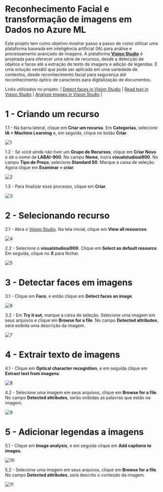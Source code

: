 # Reconhecimento Facial e transformação de imagens em Dados no Azure ML

Este projeto tem como objetivo mostrar passo a passo de como utilizar uma plataforma baseada em inteligência artificial (IA) para análise e processamento avançado de imagens. A plataforma [**Vision Studio**](https://portal.vision.cognitive.azure.com/gallery/featured) é projetada para oferecer uma série de recursos, desde a detecção de objetos e faces até a extração de texto de imagens e adição de legendas. É uma solução versátil que pode ser aplicada em uma variedade de contextos, desde reconhecimento facial para segurança até reconhecimento óptico de caracteres para digitalização de documentos.

Links utilizados no projeto: | [Detect faces in Vision Studio](https://microsoftlearning.github.io/mslearn-ai-fundamentals/Instructions/Labs/04-face.html) | [Read text in Vision Studio](https://microsoftlearning.github.io/mslearn-ai-fundamentals/Instructions/Labs/05-ocr.html) | [Analyze images in Vision Studio](https://microsoftlearning.github.io/mslearn-ai-fundamentals/Instructions/Labs/03-image-analysis.html) |


# 1 - Criando um recurso 

1.1 - Na barra lateral, clique em **Criar um recurso**. Em **Categorias**, selecione **IA + Machine Learning** e, em seguida, clique no botão **Criar**.

![1](https://github.com/GustavoBCode/Reconhecimento-Facial-e-transformacao-de-imagens-em-Dados-no-Azure-ML/assets/146696103/be1d3df1-d966-464a-8bfb-88bbc9b8ccb9)


1.2 - Se você ainda não tiver um **Grupo de Recursos**, clique em **Criar Novo** e dê o nome de **LABAI-900**. No campo **Nome**, insira **visualstudioai900**. No campo **Tipo de Preço**, selecione **Standard S0**. Marque a caixa de seleção. Agora clique em **Examinar + criar**.

![2](https://github.com/GustavoBCode/Reconhecimento-Facial-e-transformacao-de-imagens-em-Dados-no-Azure-ML/assets/146696103/2c47b426-5e46-4805-a89e-4e572322f54f)

1.3 - Para finalizar esse processo, clique em **Criar**.

![3](https://github.com/GustavoBCode/Reconhecimento-Facial-e-transformacao-de-imagens-em-Dados-no-Azure-ML/assets/146696103/ca56845d-001d-4eaa-8c30-9553c6d8ebc0)

# 2 - Selecionando recurso

2.1 - Abra o [Vision Studio](https://portal.vision.cognitive.azure.com/gallery/featured). Na tela inicial, clique em **View all resources**.

![4](https://github.com/GustavoBCode/Reconhecimento-Facial-e-transformacao-de-imagens-em-Dados-no-Azure-ML/assets/146696103/38a337fb-7e2d-435b-a839-edeff0ca1698)

2.2 - Selecione o **visualstudioai900**. Clique em **Select as default resource**. Em seguida, clique no **X** para fechar.

![5](https://github.com/GustavoBCode/Reconhecimento-Facial-e-transformacao-de-imagens-em-Dados-no-Azure-ML/assets/146696103/e73cb837-eab1-4131-ad2f-e01bd0dd88a8)

# 3 - Detectar faces em imagens

3.1 - Clique em **Face**, e então clique em **Detect faces an image**.

![6](https://github.com/GustavoBCode/Reconhecimento-Facial-e-transformacao-de-imagens-em-Dados-no-Azure-ML/assets/146696103/cf33bec8-167c-4f74-bb67-13b178aa6c85)

3.2 - Em **Try it out**, marque a caixa de seleção. Selecione uma imagem em seus arquivos e clique em **Browse for a file**. No campo **Detected attributes**, será exibida uma descrição da imagem.

![7](https://github.com/GustavoBCode/Reconhecimento-Facial-e-transformacao-de-imagens-em-Dados-no-Azure-ML/assets/146696103/a8604267-02ff-42e5-a118-fdfa99260aaf)

# 4 - Extrair texto de imagens

4.1 - Clique em **Optical character recognition**, e em seguida clique em **Extract text from imagens**.

![8](https://github.com/GustavoBCode/Reconhecimento-Facial-e-transformacao-de-imagens-em-Dados-no-Azure-ML/assets/146696103/449d8ca5-18ce-4dac-aaf3-529d4566cb3a)

4.2 - Selecione uma imagem em seus arquivos, clique em **Browse for a file**. No campo **Detected attributes**, serão exibidas as palavras que estão na imagem.

![9](https://github.com/GustavoBCode/Reconhecimento-Facial-e-transformacao-de-imagens-em-Dados-no-Azure-ML/assets/146696103/8163cfb5-143a-452b-bb4a-29a55e72d442)

# 5 - Adicionar legendas a imagens

5.1 - Clique em **Image analysis**, e em seguida clique em **Add captions to images**.

![10](https://github.com/GustavoBCode/Reconhecimento-Facial-e-transformacao-de-imagens-em-Dados-no-Azure-ML/assets/146696103/2dcebcec-e578-425d-ae82-ac91c73d18f6)

5.2 - Selecione uma imagem em seus arquivos, clique em **Browse for a file**. No campo **Detected attributes**, será descrito o conteúdo da imagem.

![11](https://github.com/GustavoBCode/Reconhecimento-Facial-e-transformacao-de-imagens-em-Dados-no-Azure-ML/assets/146696103/f7c361ed-8209-44c8-8dd2-c717669a3387)
